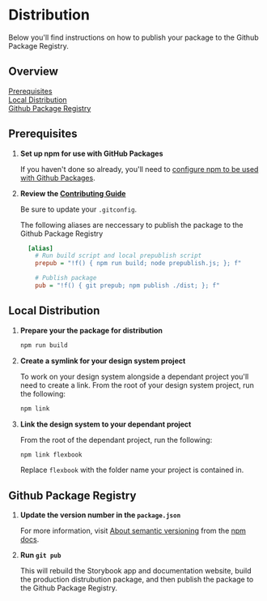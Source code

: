 # Distribution

Below you'll find instructions on how to publish your package to the Github
Package Registry.

## Overview

[Prerequisites](#prerequisites)  
[Local Distribution](#local-distribution)  
[Github Package Registry](#github-package-registry)  

## Prerequisites

1. **Set up npm for use with GitHub Packages**

   If you haven't done so already, you'll need to [configure npm to be used with Github Packages][1].

   [1]: https://help.github.com/en/packages/using-github-packages-with-your-projects-ecosystem/configuring-npm-for-use-with-github-packages

2. **Review the [Contributing Guide](CONTRIBUTING.md)**

   Be sure to update your `.gitconfig`.

   The following aliases are neccessary to publish the package to the Github
   Package Registry

    ```ini
      [alias]
        # Run build script and local prepublish script
        prepub = "!f() { npm run build; node prepublish.js; }; f"

        # Publish package
        pub = "!f() { git prepub; npm publish ./dist; }; f"
    ```

## Local Distribution

1. **Prepare your the package for distribution**

    ```bash
    npm run build
    ```

2. **Create a symlink for your design system project**

   To work on your design system alongside a dependant project you'll need to
   create a link. From the root of your design system project, run the following:

    ```bash
    npm link
    ```

3. **Link the design system to your dependant project**

    From the root of the dependant project, run the following:

    ```bash
    npm link flexbook
    ```

    Replace `flexbook` with the folder name your project is contained in.

## Github Package Registry

1. **Update the version number in the `package.json`**

   For more information, visit [About semantic versioning][1] from the [npm docs][2].

   [1]: https://docs.npmjs.com/about-semantic-versioning
   [2]: https://docs.npmjs.com/

2. **Run `git pub`**

   This will rebuild the Storybook app and documentation website, build
   the production distrubution package, and then publish the package to the
   Github Package Registry.
